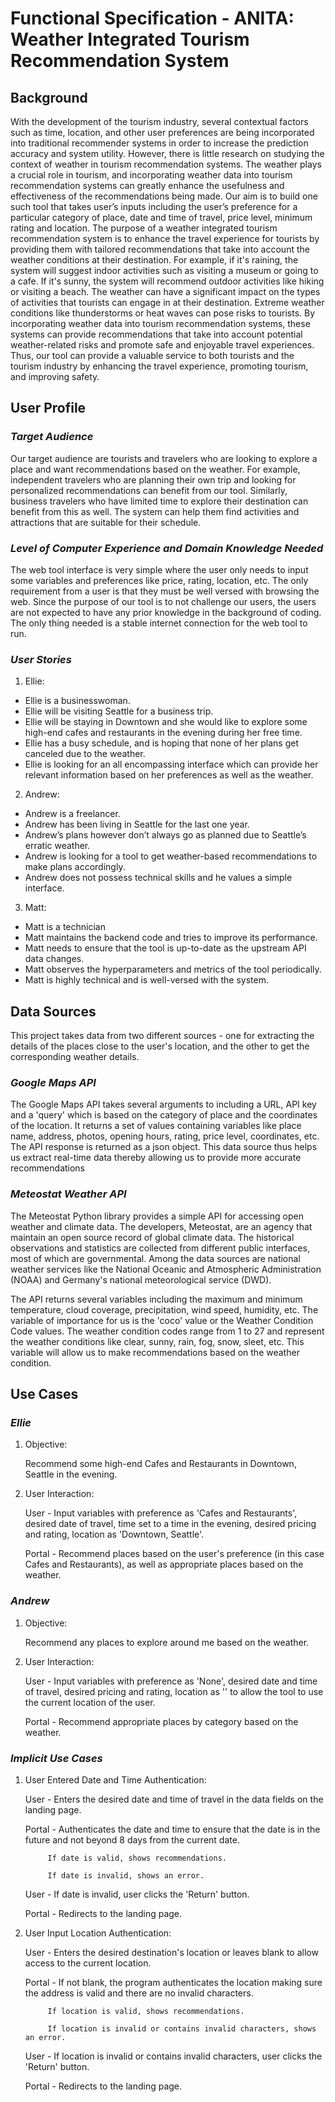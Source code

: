 # **Functional Specification - ANITA: Weather Integrated Tourism Recommendation System**

## **Background**

With the development of the tourism industry, several contextual factors such as time, location, and other user preferences are being incorporated into traditional recommender systems in order to increase the prediction accuracy and system utility. However, there is little research on studying the context of weather in tourism recommendation systems. The weather plays a crucial role in tourism, and incorporating weather data into tourism recommendation systems can greatly enhance the usefulness and effectiveness of the recommendations being made. Our aim is to build one such tool that takes user’s inputs including the user’s preference for a particular category of place, date and time of travel, price level, minimum rating and location. The purpose of a weather integrated tourism recommendation system is to enhance the travel experience for tourists by providing them with tailored recommendations that take into account the weather conditions at their destination. For example, if it's raining, the system will suggest indoor activities such as visiting a museum or going to a cafe. If it's sunny, the system will recommend outdoor activities like hiking or visiting a beach. The weather can have a significant impact on the types of activities that tourists can engage in at their destination. Extreme weather conditions like thunderstorms or heat waves can pose risks to tourists. By incorporating weather data into tourism recommendation systems, these systems can provide recommendations that take into account potential weather-related risks and promote safe and enjoyable travel experiences. Thus, our tool can provide a valuable service to both tourists and the tourism industry by enhancing the travel experience, promoting tourism, and improving safety.

## **User Profile**

### *Target Audience*

Our target audience are tourists and travelers who are looking to explore a place and want recommendations based on the weather. For example, independent travelers who are planning their own trip and looking for personalized recommendations can benefit from our tool. Similarly, business travelers who have limited time to explore their destination can benefit from this as well. The system can help them find activities and attractions that are suitable for their schedule. 

### *Level of Computer Experience and Domain Knowledge Needed*

The web tool interface is very simple where the user only needs to input some variables and preferences like price, rating, location, etc. The only requirement from a user is that they must be well versed with browsing the web. Since the purpose of our tool is to not challenge our users, the users are not expected to have any prior knowledge in the background of coding. The only thing needed is a stable internet connection for the web tool to run.

### *User Stories*

1. Ellie:
* Ellie is a businesswoman.
* Ellie will be visiting Seattle for a business trip.
* Ellie will be staying in Downtown and she would like to explore some high-end cafes and restaurants in the evening during her free time.
* Ellie has a busy schedule, and is hoping that none of her plans get canceled due to the weather.
* Ellie is looking for an all encompassing interface which can provide her relevant information based on her preferences as well as the weather.

2. Andrew:
* Andrew is a freelancer.
* Andrew has been living in Seattle for the last one year.
* Andrew’s plans however don’t always go as planned due to Seattle’s erratic weather.
* Andrew is looking for a tool to get weather-based recommendations to make plans accordingly.
* Andrew does not possess technical skills and he values a simple interface.

3. Matt:
* Matt is a technician
* Matt maintains the backend code and tries to improve its performance.
* Matt needs to ensure that the tool is up-to-date as the upstream API data changes.
* Matt observes the hyperparameters and metrics of the tool periodically.
* Matt is highly technical and is well-versed with the system.

## **Data Sources**

This project takes data from two different sources - one for extracting the details of the places close to the user's location, and the other to get the corresponding weather details.

### *Google Maps API*

The Google Maps API takes several arguments to including a URL, API key and a 'query' which is based on the category of place and the coordinates of the location. It returns a set of values containing variables like place name, address, photos, opening hours, rating, price level, coordinates, etc. The API response is returned as a json object. This data source thus helps us extract real-time data thereby allowing us to provide more accurate recommendations

### *Meteostat Weather API* 

The Meteostat Python library provides a simple API for accessing open weather and climate data. The developers, Meteostat, are an agency that maintain an open source record of global climate data. The historical observations and statistics are collected from different public interfaces, most of which are governmental. Among the data sources are national weather services like the National Oceanic and Atmospheric Administration (NOAA) and Germany's national meteorological service (DWD).

The API returns several variables including the maximum and minimum temperature, cloud coverage, precipitation, wind speed, humidity, etc. The variable of importance for us is the 'coco' value or the Weather Condition Code values. The weather condition codes range from 1 to 27 and represent the weather conditions like clear, sunny, rain, fog, snow, sleet, etc. This variable will allow us to make recommendations based on the weather condition.

## **Use Cases**

### *Ellie*

1. Objective:

   Recommend some high-end Cafes and Restaurants in Downtown, Seattle in the evening.

2. User Interaction:
   
   User - Input variables with preference as 'Cafes and Restaurants', desired date of travel, time set to a time in the evening, desired pricing and rating, location as 'Downtown, Seattle'.

   Portal - Recommend places based on the user's preference (in this case Cafes and Restaurants), as well as appropriate places based on the weather.

### *Andrew*

1. Objective:

   Recommend any places to explore around me based on the weather.

2. User Interaction:
   
   User - Input variables with preference as 'None', desired date and time of travel, desired pricing and rating, location as '' to allow the tool to use the current location of the user.

   Portal - Recommend appropriate places by category based on the weather.

### *Implicit Use Cases*

1. User Entered Date and Time Authentication:

   User - Enters the desired date and time of travel in the data fields on the landing page.

   Portal - Authenticates the date and time to ensure that the date is in the future and not beyond 8 days from the current date.

            If date is valid, shows recommendations.

            If date is invalid, shows an error.
    
   User - If date is invalid, user clicks the 'Return' button.

   Portal - Redirects to the landing page.

2. User Input Location Authentication:

   User - Enters the desired destination's location or leaves blank to allow access to the current location.

   Portal - If not blank, the program authenticates the location making sure the address is valid and there are no invalid characters.

            If location is valid, shows recommendations.

            If location is invalid or contains invalid characters, shows an error.
    
   User - If location is invalid or contains invalid characters, user clicks the 'Return' button.

   Portal - Redirects to the landing page.
